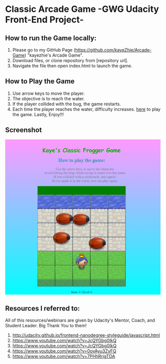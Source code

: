 
Classic Arcade Game -GWG Udacity Front-End Project-
===================================================

How to run the Game locally:
--------------------
1. Please go to my GitHub Page (https://github.com/kayeZhie/Arcade-Game) "kayezhie's Arcade Game".
2. Download files, or clone repository from [repository url].
3. Navigate the file then open index.html to launch the game.

How to Play the Game
--------------------
1. Use arrow keys to move the player.
2. The objective is to reach the water.
3. If the player collided with the bug, the game restarts.
4. Each time the player reaches the water, difficulty increases.
	<a href="https://kayezhie.github.io/Arcade-Game/">here</a> to play the game.
	 Lastly, Enjoy!!!

Screenshot
----------
<img src="images/demo.png" alt="Arcade Game Demo Photo" width="500px" height="500px">

Resources I referred to:
------------------------
All of this resources/webinars are given by Udacity's Mentor, Coach, and Student Leader. Big Thank You to them!
1. http://udacity.github.io/frontend-nanodegree-styleguide/javascript.html
2. https://www.youtube.com/watch?v=JcQYGbg0IkQ
3. https://www.youtube.com/watch?v=JcQYGbg0IkQ
4. https://www.youtube.com/watch?v=0ovAyu3ZvFQ
5. https://www.youtube.com/watch?v=7PHhRrjgTDA